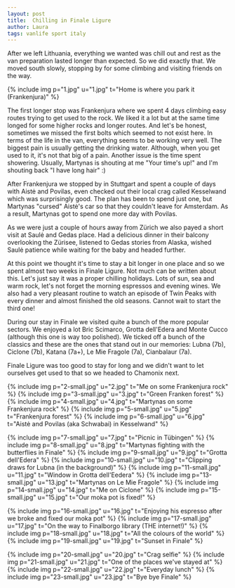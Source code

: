 ```yaml
---
layout: post
title:  Chilling in Finale Ligure
author: Laura
tags: vanlife sport italy
---
```


After we left Lithuania, everything we wanted was chill out and rest as the van preparation lasted longer than expected. So we did exactly that. We moved south slowly, stopping by for some climbing and visiting friends on the way.

{% include img p="1.jpg" u="1.jpg" t="Home is where you park it (Frankenjura)" %}
<!--break-->

The first longer stop was Frankenjura where we spent 4 days climbing easy routes trying to get used to the rock. We liked it a lot but at the same time longed for some higher rocks and longer routes. And let's be honest, sometimes we missed the first bolts which seemed to not exist here. In terms of the life in the van, everything seems to be working very well. The biggest pain is usually getting the drinking water. Although, when you get used to it, it's not that big of a pain. Another issue is the time spent showering. Usually, Martynas is shouting at me "Your time's up!" and I'm shouting back "I have long hair" :)

After Frankenjura we stopped by in Stuttgart and spent a couple of days with Aistė and Povilas, even checked out their local crag called Kesselwand which was surprisingly good. The plan has been to spend just one, but Martynas "cursed" Aistė's car so that they couldn't leave for Amsterdam. As a result, Martynas got to spend one more day with Povilas.

As we were just a couple of hours away from Zürich we also payed a short visit at Saulė and Gedas place. Had a delicious dinner in their balcony overlooking the Zürisee, listened to Gedas stories from Alaska, wished Saulė patience while waiting for the baby and headed further.

At this point we thought it's time to stay a bit longer in one place and so we spent almost two weeks in Finale Ligure. Not much can be written about this. Let's just say it was a proper chilling holidays. Lots of sun, sea and warm rock, let's not forget the morning espressos and evening wines. We also had a very pleasant routine to watch an episode of Twin Peaks with every dinner and almost finished the old seasons. Cannot wait to start the third one!

During our stay in Finale we visited quite a bunch of the more popular sectors. We enjoyed a lot Bric Scimarco, Grotta dell'Edera and Monte Cucco (although this one is way too polished). We ticked off a bunch of the classics and these are the ones that stand out in our memories: Lubna (7b), Ciclone (7b), Katana (7a+), Le Mie Fragole (7a), Cianbalaur (7a).

Finale Ligure was too good to stay for long and we didn't want to let ourselves get used to that so we headed to Chamonix next.

{% include img p="2-small.jpg" u="2.jpg" t="Me on some Frankenjura rock" %}
{% include img p="3-small.jpg" u="3.jpg" t="Green Franken forest" %}
{% include img p="4-small.jpg" u="4.jpg" t="Martynas on some Frankenjura rock" %}
{% include img p="5-small.jpg" u="5.jpg" t="Frankenjura forest" %}
{% include img p="6-small.jpg" u="6.jpg" t="Aistė and Povilas (aka Schwabai) in Kesselwand" %}

{% include img p="7-small.jpg" u="7.jpg" t="Picnic in Tübingen" %}
{% include img p="8-small.jpg" u="8.jpg" t="Martynas fighting with the butterflies in Finale" %}
{% include img p="9-small.jpg" u="9.jpg" t="Grotta dell'Edera" %}
{% include img p="10-small.jpg" u="10.jpg" t="Clipping draws for Lubna (in the background)" %}
{% include img p="11-small.jpg" u="11.jpg" t="Window in Grotta dell'Eedera" %}
{% include img p="13-small.jpg" u="13.jpg" t="Martynas on Le Mie Fragole" %}
{% include img p="14-small.jpg" u="14.jpg" t="Me on Ciclone" %}
{% include img p="15-small.jpg" u="15.jpg" t="Our moka pot is fixed!" %}

{% include img p="16-small.jpg" u="16.jpg" t="Enjoying his espresso after we broke and fixed our moka pot" %}
{% include img p="17-small.jpg" u="17.jpg" t="On the way to Finalborgo library (THE internet!)" %}
{% include img p="18-small.jpg" u="18.jpg" t="All the colours of the world" %}
{% include img p="19-small.jpg" u="19.jpg" t="Sunset in Finale" %}

{% include img p="20-small.jpg" u="20.jpg" t="Crag selfie" %}
{% include img p="21-small.jpg" u="21.jpg" t="One of the places we've stayed at" %}
{% include img p="22-small.jpg" u="22.jpg" t="Everyday lunch" %}
{% include img p="23-small.jpg" u="23.jpg" t="Bye bye Finale" %}

